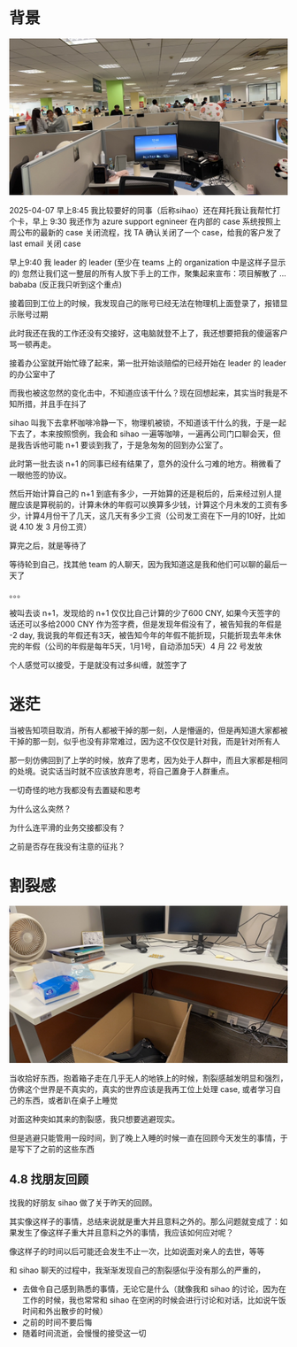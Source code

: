 # 背景

![people in discuss](./images/people-situation.jpg)

2025-04-07 早上8:45 我比较要好的同事（后称sihao）还在拜托我让我帮忙打个卡，早上 9:30 我还作为 azure support egnineer 在内部的 case 系统按照上周公布的最新的 case 关闭流程，找 TA 确认关闭了一个 case，给我的客户发了 last email 关闭 case

早上9:40 我 leader 的 leader (至少在 teams 上的 organization 中是这样子显示的) 忽然让我们这一整层的所有人放下手上的工作，聚集起来宣布：项目解散了 … bababa (反正我只听到这个重点)

接着回到工位上的时候，我发现自己的账号已经无法在物理机上面登录了，报错显示账号过期

此时我还在我的工作还没有交接好，这电脑就登不上了，我还想要把我的傻逼客户骂一顿再走。

接着办公室就开始忙碌了起来，第一批开始谈赔偿的已经开始在 leader 的 leader 的办公室中了

而我也被这忽然的变化击中，不知道应该干什么？现在回想起来，其实当时我是不知所措，并且手在抖了

sihao 叫我下去拿杯咖啡冷静一下，物理机被锁，不知道该干什么的我，于是一起下去了，本来按照惯例，我会和 sihao 一遍等咖啡，一遍再公司门口聊会天，但是我告诉他可能 n+1 要谈到我了，于是急匆匆的回到办公室了。

此时第一批去谈 n+1 的同事已经有结果了，意外的没什么刁难的地方。稍微看了一眼他签的协议。

然后开始计算自己的 n+1 到底有多少，一开始算的还是税后的，后来经过别人提醒应该是算税前的，计算未休的年假可以换算多少钱，计算这个月未发的工资有多少，计算4月份干了几天，这几天有多少工资（公司发工资在下一月的10好，比如说 4.10 发 3 月份工资）

算完之后，就是等待了

等待轮到自己，找其他 team 的人聊天，因为我知道这是我和他们可以聊的最后一天了

。。。

被叫去谈 n+1，发现给的 n+1 仅仅比自己计算的少了600 CNY, 如果今天签字的话还可以多给2000 CNY 作为签字费，但是发现年假没有了，被告知我的年假是 -2 day, 我说我的年假还有3天，被告知今年的年假不能折现，只能折现去年未休完的年假（公司的年假是每年5天，1月1号，自动添加5天）4 月 22 号发放

个人感觉可以接受，于是就没有过多纠缠，就签字了

# 迷茫

当被告知项目取消，所有人都被干掉的那一刻，人是懵逼的，但是再知道大家都被干掉的那一刻，似乎也没有非常难过，因为这不仅仅是针对我，而是针对所有人

那一刻仿佛回到了上学的时候，放弃了思考，因为处于人群中，而且大家都是相同的处境。说实话当时就不应该放弃思考，将自己置身于人群重点。

一切奇怪的地方我都没有去置疑和思考

为什么这么突然？

为什么连平滑的业务交接都没有？

之前是否存在我没有注意的征兆？



# 割裂感

![clear my location ](./images/my-location-clear.jpg)

当收拾好东西，抱着箱子走在几乎无人的地铁上的时候，割裂感越发明显和强烈，仿佛这个世界是不真实的，真实的世界应该是我再工位上处理 case, 或者学习自己的东西，或者趴在桌子上睡觉

对面这种突如其来的割裂感，我只想要逃避现实。

但是逃避只能管用一段时间，到了晚上入睡的时候一直在回顾今天发生的事情，于是写下了之前的这些东西

## 4.8 找朋友回顾

找我的好朋友 sihao 做了关于昨天的回顾。

其实像这样子的事情，总结来说就是重大并且意料之外的。那么问题就变成了：如果发生了像这样子重大并且意料之外的事情，我应该如何应对呢？

像这样子的时间以后可能还会发生不止一次，比如说面对亲人的去世，等等

和 sihao 聊天的过程中，我渐渐发现自己的割裂感似乎没有那么的严重的，

- 去做令自己感到熟悉的事情，无论它是什么（就像我和 sihao 的讨论，因为在工作的时候，我也常常和 sihao 在空闲的时候会进行讨论和对话，比如说午饭时间和外出散步的时候）
- 之前的时间不要后悔
- 随着时间流逝，会慢慢的接受这一切


